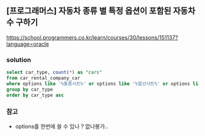 ## [프로그래머스] 자동차 종류 별 특정 옵션이 포함된 자동차 수 구하기
https://school.programmers.co.kr/learn/courses/30/lessons/151137?language=oracle

### solution
```SQL
select car_type, count(*) as "cars"
from car_rental_company_car
where options like '%통풍시트%' or options like '%열선시트%' or options like '%가죽시트%'
group by car_type
order by car_type asc
```

### 참고
- options를 한번에 쓸 수 있나 ? 없나봉가..